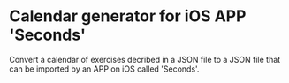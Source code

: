 # Calendar generator for iOS APP 'Seconds'

Convert a calendar of exercises decribed in a JSON file to a JSON file that can be
imported by an APP on iOS called 'Seconds'.

